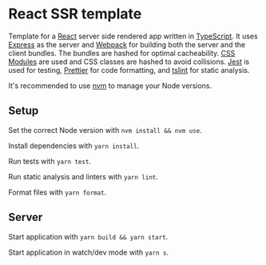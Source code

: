 # React SSR template

Template for a [React](https://reactjs.org) server side rendered app written in [TypeScript](https://www.typescriptlang.org). It uses [Express](http://expressjs.com) as the server and [Webpack](https://webpack.js.org) for building both the server and the client bundles. The bundles are hashed for optimal cacheability. [CSS Modules](https://github.com/css-modules/css-modules) are used and CSS classes are hashed to avoid collisions. [Jest](https://jestjs.io) is used for testing, [Prettier](https://prettier.io) for code formatting, and [tslint](https://palantir.github.io/tslint/) for static analysis.

It's recommended to use [nvm](https://github.com/creationix/nvm) to manage your Node versions.

## Setup

Set the correct Node version with `nvm install && nvm use`.

Install dependencies with `yarn install`.

Run tests with `yarn test`.

Run static analysis and linters with `yarn lint`.

Format files with `yarn format`.

## Server

Start application with `yarn build && yarn start`.

Start application in watch/dev mode with `yarn s`.
